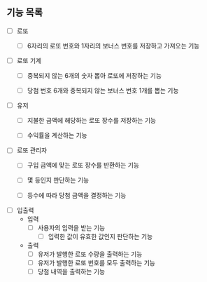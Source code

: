 ## 기능 목록
- [ ] 로또
  - [ ] 6자리의 로또 번호와 1자리의 보너스 번호를 저장하고 가져오는 기능


- [ ] 로또 기계
  - [ ] 중복되지 않는 6개의 숫자 뽑아 로또에 저장하는 기능
  - [ ] 당첨 번호 6개와 중복되지 않는 보너스 번호 1개를 뽑는 기능


- [ ] 유저
  - [ ] 지불한 금액에 해당하는 로또 장수를 저장하는 기능
  - [ ] 수익률을 계산하는 기능


- [ ] 로또 관리자
  - [ ] 구입 금액에 맞는 로또 장수를 반환하는 기능
  - [ ] 몇 등인지 판단하는 기능
  - [ ] 등수에 따라 당첨 금액을 결정하는 기능


- [ ] 입출력
  - 입력
    - [ ] 사용자의 입력을 받는 기능
      - [ ] 입력한 값이 유효한 값인지 판단하는 기능
  - 출력
    - [ ] 유저가 발행한 로또 수량을 출력하는 기능
    - [ ] 유저가 발행한 로또 번호를 모두 출력하는 기능
    - [ ] 당첨 내역을 출력하는 기능